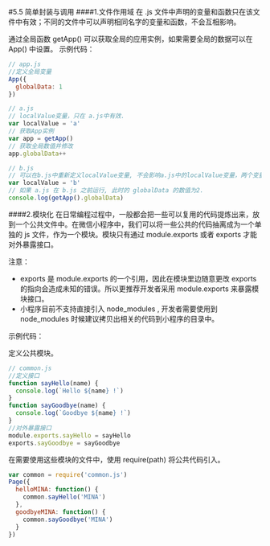 #5.5 简单封装与调用
####1.文件作用域
在 .js 文件中声明的变量和函数只在该文件中有效；不同的文件中可以声明相同名字的变量和函数，不会互相影响。

通过全局函数 getApp() 可以获取全局的应用实例，如果需要全局的数据可以在 App() 中设置。
示例代码：
```js
// app.js
//定义全局变量
App({
  globalData: 1
})

```

```js
// a.js
// localValue变量，只在 a.js中有效.
var localValue = 'a'
// 获取App实例
var app = getApp()
// 获取全局数值并修改
app.globalData++

```

```js
// b.js
// 可以在b.js中重新定义localValue变量, 不会影响a.js中的localValue变量，两个变量是分别独立于相应.js文件的。
var localValue = 'b'
// 如果 a.js 在 b.js 之前运行, 此时的 globalData 的数值为2.
console.log(getApp().globalData)

```

####2.模块化
在日常编程过程中，一般都会把一些可以复用的代码提炼出来，放到一个公共文件中。在微信小程序中，我们可以将一些公共的代码抽离成为一个单独的 js 文件，作为一个模块。模块只有通过 module.exports 或者 exports 才能对外暴露接口。

注意：
* exports 是 module.exports 的一个引用，因此在模块里边随意更改 exports 的指向会造成未知的错误。所以更推荐开发者采用 module.exports 来暴露模块接口。
* 小程序目前不支持直接引入 node_modules , 开发者需要使用到 node_modules 时候建议拷贝出相关的代码到小程序的目录中。

示例代码：

定义公共模块。
```js
// common.js
//定义接口
function sayHello(name) {
  console.log(`Hello ${name} !`)
}
function sayGoodbye(name) {
  console.log(`Goodbye ${name} !`)
}
//对外暴露接口
module.exports.sayHello = sayHello
exports.sayGoodbye = sayGoodbye
```

在需要使用这些模块的文件中，使用 require(path) 将公共代码引入。

```js
var common = require('common.js')
Page({
  helloMINA: function() {
    common.sayHello('MINA')
  },
  goodbyeMINA: function() {
    common.sayGoodbye('MINA')
  }
})
```


